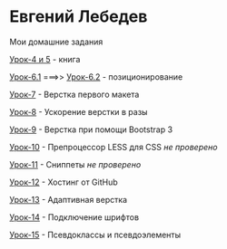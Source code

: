 # Евгений Лебедев
Мои домашние задания

[Урок-4 и 5](https://codepen.io/Evgen50/pen/OxNvge) - книга

[Урок-6.1](https://codepen.io/Evgen50/pen/rGMZrd) ===>> [Урок-6.2](https://codepen.io/Evgen50/pen/wrzROz) - позиционирование

[Урок-7](Bro50.github.io/lesson_7/src/) - Верстка первого макета

[Урок-8](Bro50.github.io/lesson_8/) - Ускорение верстки в разы

[Урок-9](Bro50.github.io/lesson_9/) - Верстка при помощи Bootstrap 3

[Урок-10]() - Препроцессор LESS для CSS *не проверено*

[Урок-11]() -  Сниппеты *не проверено*

[Урок-12](https://github.com/Bro50/Bro50.github.io) - Хостинг от GitHub

[Урок-13](Bro50.github.io/lesson_13/src/) - Адаптивная верстка

[Урок-14](Bro50.github.io/lesson_14) - Подключение шрифтов

[Урок-15](Bro50.github.io/lesson_15/index.html) - Псевдоклассы и псевдоэлементы
